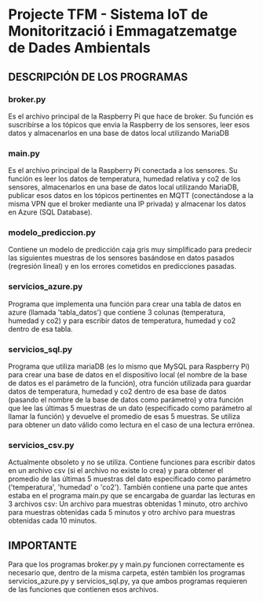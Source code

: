 # Projecte TFM - Sistema IoT de Monitorització i Emmagatzematge de Dades Ambientals
## DESCRIPCIÓN DE LOS PROGRAMAS
### broker.py
Es el archivo principal de la Raspberry Pi que hace de broker. Su función es suscribirse a los tópicos que envia la Raspberry de los sensores, leer esos datos y almacenarlos en una base de datos local utilizando MariaDB

### main.py
Es el archivo principal de la Raspberry Pi conectada a los sensores. Su función es leer los datos de temperatura, humedad relativa y co2 de los sensores, almacenarlos en una base de datos local utilizando MariaDB, publicar esos datos en los tópicos pertinentes en MQTT (conectándose a la misma VPN que el broker mediante una IP privada) y almacenar los datos en Azure (SQL Database).

### modelo_prediccion.py
Contiene un modelo de predicción caja gris muy simplificado para predecir las siguientes muestras de los sensores basándose en datos pasados (regresión lineal) y en los errores cometidos en predicciones pasadas.

### servicios_azure.py
Programa que implementa una función para crear una tabla de datos en azure (llamada 'tabla_datos') que contiene 3 colunas (temperatura, humedad y co2) y para escribir datos de temperatura, humedad y co2 dentro de esa tabla.

### servicios_sql.py
Programa que utiliza mariaDB (es lo mismo que MySQL para Raspberry Pi) para crear una base de datos en el dispositivo local (el nombre de la base de datos es el parámetro de la función), otra función utilizada para guardar datos de temperatura, humedad y co2 dentro de esa base de datos (pasando el nombre de la base de datos como parámetro) y otra función que lee las últimas 5  muestras de un dato (especificado como parámetro al llamar la función) y devuelve el promedio de esas 5 muestras. Se utiliza para obtener un dato válido como lectura en el caso de una  lectura errónea.

### servicios_csv.py
Actualmente obsoleto y no se utiliza. Contiene funciones para escribir datos en un archivo csv (si el archivo no existe lo crea) y para obtener el promedio de las últimas 5 muestras del dato especificado como parámetro ('temperatura', 'humedad' o 'co2'). También contiene una parte que antes estaba en el programa main.py que se encargaba de guardar las lecturas en 3 archivos csv: Un archivo para muestras obtenidas 1 minuto, otro archivo para muestras obtenidas cada 5 minutos y otro archivo para muestras obtenidas cada 10 minutos.

## IMPORTANTE
Para que los programas broker.py y main.py funcionen correctamente es necesario que, dentro de la misma carpeta, estén también los programas servicios_azure.py y servicios_sql.py, ya que ambos programas
requieren de las funciones que contienen esos archivos.
